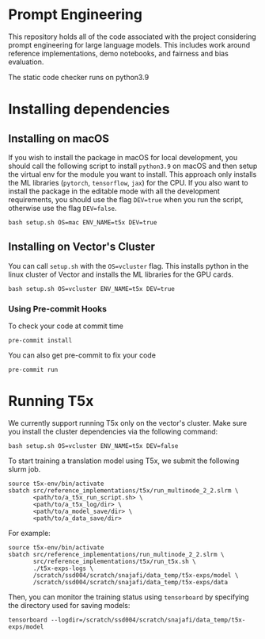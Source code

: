 # Prompt Engineering
This repository holds all of the code associated with the project considering prompt engineering for large language models. This includes work around reference implementations, demo notebooks, and fairness and bias evaluation.

The static code checker runs on python3.9

# Installing dependencies

## Installing on macOS
If you wish to install the package in macOS for local development, you should call the following script to install `python3.9` on macOS and then setup the virtual env for the module you want to install. This approach only installs the ML libraries (`pytorch`, `tensorflow`, `jax`) for the CPU. If you also want to install the package in the editable mode with all the development requirements, you should use the flag `DEV=true` when you run the script, otherwise use the flag `DEV=false`.
```
bash setup.sh OS=mac ENV_NAME=t5x DEV=true
```

## Installing on Vector's Cluster
You can call `setup.sh` with the `OS=vcluster` flag. This installs python in the linux cluster of Vector and installs the ML libraries for the GPU cards.
```
bash setup.sh OS=vcluster ENV_NAME=t5x DEV=true
```

### Using Pre-commit Hooks
To check your code at commit time
```
pre-commit install
```

You can also get pre-commit to fix your code
```
pre-commit run
```
# Running T5x
We currently support running T5x only on the vector's cluster.
Make sure you install the cluster dependencies via the following command:
```
bash setup.sh OS=vcluster ENV_NAME=t5x DEV=false
```

To start training a translation model using T5x, we submit the following slurm job.
```
source t5x-env/bin/activate
sbatch src/reference_implementations/t5x/run_multinode_2_2.slrm \
       <path/to/a_t5x_run_script.sh> \
       <path/to/a_t5x_log/dir> \
       <path/to/a_model_save/dir> \
       <path/to/a_data_save/dir>
```

For example:
```
source t5x-env/bin/activate
sbatch src/reference_implementations/run_multinode_2_2.slrm \
       src/reference_implementations/t5x/run_t5x.sh \
       ./t5x-exps-logs \
       /scratch/ssd004/scratch/snajafi/data_temp/t5x-exps/model \
       /scratch/ssd004/scratch/snajafi/data_temp/t5x-exps/data
```

Then, you can monitor the training status using `tensorboard` by specifying the directory used for saving models:
```
tensorboard --logdir=/scratch/ssd004/scratch/snajafi/data_temp/t5x-exps/model
```
